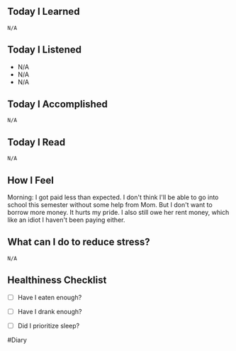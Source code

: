 ## Today I Learned
	N/A

## Today I Listened
- N/A
- N/A
- N/A


## Today I Accomplished
	N/A

## Today I Read
	N/A
## How I Feel
Morning: I got paid less than expected. I don't think I'll be able to go into school this semester without some help from Mom. But I don't want to borrow more money. It hurts my pride. I also still owe her rent money, which like an idiot I haven't been paying either.

## What can I do to reduce stress?
	N/A
## Healthiness Checklist
- [ ] Have I eaten enough?
- [ ] Have I drank enough?
- [ ] Did I prioritize sleep?




#Diary 
